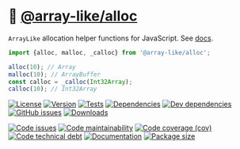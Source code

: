 :seat: [@array-like/alloc](https://array-like.github.io/alloc)
==

`ArrayLike` allocation helper functions for JavaScript.
See [docs](https://array-like.github.io/alloc/index.html).

```js
import {alloc, malloc, _calloc} from '@array-like/alloc';

alloc(10); // Array
malloc(10); // ArrayBuffer
const calloc = _calloc(Int32Array);
calloc(10); // Int32Array
```

[![License](https://img.shields.io/github/license/array-like/alloc.svg)](https://raw.githubusercontent.com/array-like/alloc/main/LICENSE)
[![Version](https://img.shields.io/npm/v/@array-like/alloc.svg)](https://www.npmjs.org/package/@array-like/alloc)
[![Tests](https://img.shields.io/github/workflow/status/array-like/alloc/ci:test?event=push&label=tests)](https://github.com/array-like/alloc/actions/workflows/ci:test.yml?query=branch:main)
[![Dependencies](https://img.shields.io/david/array-like/alloc.svg)](https://david-dm.org/array-like/alloc)
[![Dev dependencies](https://img.shields.io/david/dev/array-like/alloc.svg)](https://david-dm.org/array-like/alloc?type=dev)
[![GitHub issues](https://img.shields.io/github/issues/array-like/alloc.svg)](https://github.com/array-like/alloc/issues)
[![Downloads](https://img.shields.io/npm/dm/@array-like/alloc.svg)](https://www.npmjs.org/package/@array-like/alloc)

[![Code issues](https://img.shields.io/codeclimate/issues/array-like/alloc.svg)](https://codeclimate.com/github/array-like/alloc/issues)
[![Code maintainability](https://img.shields.io/codeclimate/maintainability/array-like/alloc.svg)](https://codeclimate.com/github/array-like/alloc/trends/churn)
[![Code coverage (cov)](https://img.shields.io/codecov/c/gh/array-like/alloc/main.svg)](https://codecov.io/gh/array-like/alloc)
[![Code technical debt](https://img.shields.io/codeclimate/tech-debt/array-like/alloc.svg)](https://codeclimate.com/github/array-like/alloc/trends/technical_debt)
[![Documentation](https://array-like.github.io/alloc/badge.svg)](https://array-like.github.io/alloc/source.html)
[![Package size](https://img.shields.io/bundlephobia/minzip/@array-like/alloc)](https://bundlephobia.com/result?p=@array-like/alloc)
